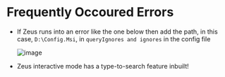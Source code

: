 # Frequently Occoured Errors

- If Zeus runs into an error like the one below then add the path, in this case, `D:\Config.Msi`, in `queryIgnores and ignores` in the config file
  
  ![image](https://user-images.githubusercontent.com/58482194/140915256-eebd0428-194f-4caf-b2ea-e543e401fbe7.png)

- Zeus interactive mode has a type-to-search feature inbuilt!
